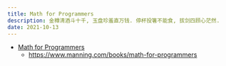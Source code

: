 ```yaml
---
title: Math for Programmers
description: 金樽清酒斗十千, 玉盘珍羞直万钱. 停杯投箸不能食, 拔剑四顾心茫然.
date: 2021-10-13
---
```


* [Math for Programmers](https://book.douban.com/subject/35246850/)
  - https://www.manning.com/books/math-for-programmers
